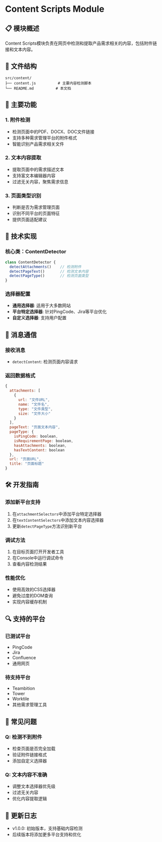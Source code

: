 # Content Scripts Module

## 📋 模块概述

Content Scripts模块负责在网页中检测和提取产品需求相关的内容，包括附件链接和文本内容。

## 📁 文件结构

```
src/content/
├── content.js          # 主要内容检测脚本
└── README.md          # 本文档
```

## 🎯 主要功能

### 1. 附件检测
- 检测页面中的PDF、DOCX、DOC文件链接
- 支持多种需求管理平台的附件格式
- 智能识别产品需求相关文件

### 2. 文本内容提取
- 提取页面中的需求描述文本
- 支持富文本编辑器内容
- 过滤无关内容，聚焦需求信息

### 3. 页面类型识别
- 判断是否为需求管理页面
- 识别不同平台的页面特征
- 提供页面适配建议

## 🔧 技术实现

### 核心类：ContentDetector
```javascript
class ContentDetector {
  detectAttachments()    // 检测附件
  detectPageText()       // 检测文本内容
  detectPageType()       // 检测页面类型
}
```

### 选择器配置
- **通用选择器**: 适用于大多数网站
- **平台特定选择器**: 针对PingCode、Jira等平台优化
- **自定义选择器**: 支持用户配置

## 📡 消息通信

### 接收消息
- `detectContent`: 检测页面内容请求

### 返回数据格式
```javascript
{
  attachments: [
    {
      url: "文件URL",
      name: "文件名",
      type: "文件类型",
      size: "文件大小"
    }
  ],
  pageText: "页面文本内容",
  pageType: {
    isPingCode: boolean,
    isRequirementPage: boolean,
    hasAttachments: boolean,
    hasTextContent: boolean
  },
  url: "页面URL",
  title: "页面标题"
}
```

## 🛠️ 开发指南

### 添加新平台支持
1. 在`attachmentSelectors`中添加平台特定选择器
2. 在`textContentSelectors`中添加文本内容选择器
3. 更新`detectPageType`方法识别新平台

### 调试方法
1. 在目标页面打开开发者工具
2. 在Console中运行调试命令
3. 查看内容检测结果

### 性能优化
- 使用高效的CSS选择器
- 避免过度的DOM查询
- 实现内容缓存机制

## 🔍 支持的平台

### 已测试平台
- PingCode
- Jira
- Confluence
- 通用网页

### 待支持平台
- Teambition
- Tower
- Worktile
- 其他需求管理工具

## 🐛 常见问题

### Q: 检测不到附件
- 检查页面是否完全加载
- 验证附件链接格式
- 添加自定义选择器

### Q: 文本内容不准确
- 调整文本选择器优先级
- 过滤无关内容
- 优化内容提取逻辑

## 📝 更新日志

- v1.0.0: 初始版本，支持基础内容检测
- 后续版本将添加更多平台支持和优化